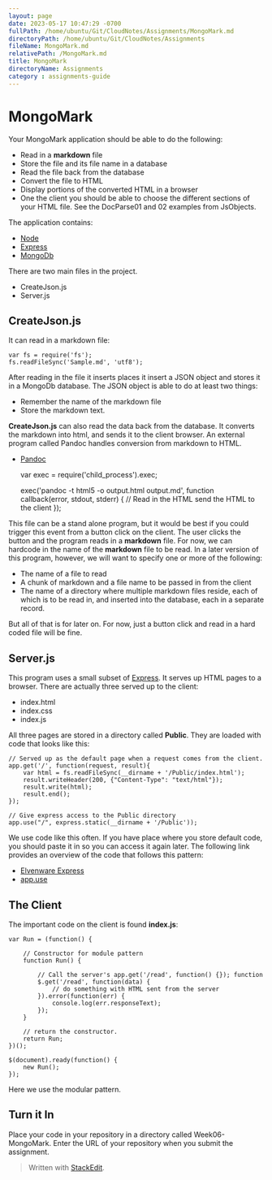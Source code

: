 ```yaml
---
layout: page
date: 2023-05-17 10:47:29 -0700
fullPath: /home/ubuntu/Git/CloudNotes/Assignments/MongoMark.md
directoryPath: /home/ubuntu/Git/CloudNotes/Assignments
fileName: MongoMark.md
relativePath: /MongoMark.md
title: MongoMark
directoryName: Assignments
category : assignments-guide
---
```



MongoMark
=========

Your MongoMark application should be able to do the following:

- Read in a **markdown** file
- Store the file and its file name in a database
- Read the file back from the database
- Convert the file to HTML
- Display portions of the converted HTML in a browser
- One the client you should be able to choose the different sections of 
your HTML file. See the DocParse01 and 02 examples from JsObjects.

The application contains:

- [Node](http://nodejs.org/)
- [Express](http://expressjs.com/guide.html)
- [MongoDb](http://www.mongodb.org/)

There are two main files in the project.

- CreateJson.js
- Server.js

CreateJson.js
-------------

It can read in a markdown file:

    var fs = require('fs');
    fs.readFileSync('Sample.md', 'utf8');

After reading in the file it inserts places it insert a JSON object and stores it in a MongoDb database. The JSON object is able to do at least two things:

- Remember the name of the markdown file
- Store the markdown text.

**CreateJson.js** can also read the data back from the database. It converts the markdown into html, and sends it to the client browser. An external program called Pandoc handles conversion from markdown to HTML.

- [Pandoc](http://johnmacfarlane.net/pandoc/)

    var exec = require('child_process').exec;
    
    exec('pandoc -t html5 -o output.html output.md', function callback(error, stdout, stderr) { 
       // Read in the HTML send the HTML to the client
    });
    
This file can be a stand alone program, but it would be best if you could
trigger this event from a button click on the client. The user clicks 
the button and the program reads in a **markdown** file. For now, we
can hardcode in the name of the **markdown** file to be read. In 
a later version of this program, however, we will want to specify one or
more of the following:

- The name of a file to read
- A chunk of markdown and a file name to be passed in from the client
- The name of a directory where multiple markdown files reside, each
of which is to be read in, and inserted into the database, each in a
separate record.

But all of that is for later on. For now, just a button click and read
in a hard coded file will be fine.
    
Server.js
---------

This program uses a small subset of [Express](http://expressjs.com/guide.html). It serves up HTML pages to a browser. There are actually three served up to the client:

- index.html
- index.css
- index.js

All three pages are stored in a directory called **Public**. They are loaded with code that looks like this:

    // Served up as the default page when a request comes from the client.
    app.get('/', function(request, result){
      	var html = fs.readFileSync(__dirname + '/Public/index.html');
    	result.writeHeader(200, {"Content-Type": "text/html"});   
    	result.write(html);
    	result.end();
    });
    
    // Give express access to the Public directory
    app.use("/", express.static(__dirname + '/Public'));

We use code like this often.  If you have place where you store default code, you should paste it in so you can access it again later. The following link provides an overview of the code that follows this pattern:

- [Elvenware Express](http://www.elvenware.com/charlie/development/web/JavaScript/NodeJs.html#using-express)
- [app.use](http://www.elvenware.com/charlie/development/web/JavaScript/NodeJs.html#using-a-directory-with-app.use)

The Client
----------

The important code on the client is found **index.js**:

    var Run = (function() {
    
        // Constructor for module pattern
	    function Run() {
	
    	    // Call the server's app.get('/read', function() {}); function
    		$.get('/read', function(data) {
    		    // do something with HTML sent from the server
    		}).error(function(err) {
    			console.log(err.responseText);
    		});
		}

		// return the constructor.
		return Run;
	})();

	$(document).ready(function() {
		new Run();	
	});

Here we use the modular pattern.

Turn it In
----------

Place your code in your repository in a directory called Week06-MongoMark.
Enter the URL of your repository when you submit the assignment.



> Written with [StackEdit](https://stackedit.io/).
